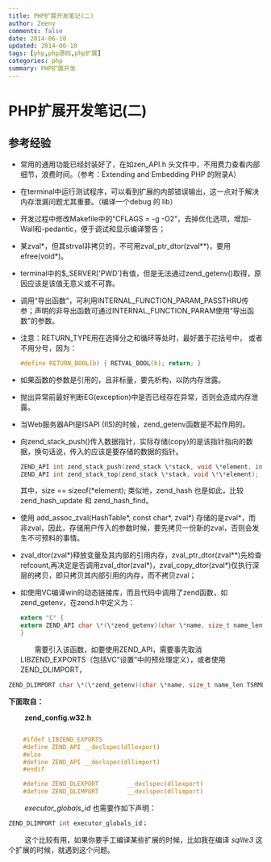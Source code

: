 ```yaml
---
title: PHP扩展开发笔记(二)
author: Zeeny
comments: false
date: 2014-06-10
updated: 2014-06-10
tags: [php,php源码,php扩展]
categories: php
summary: PHP扩展开发
---
```


# PHP扩展开发笔记(二)

## 参考经验

* 常用的通用功能已经封装好了，在如zen_API.h 头文件中，不用费力查看内部细节，浪费时间。（参考：Extending and Embedding PHP 的附录A）
* 在terminal中运行测试程序，可以看到扩展的内部错误输出，这一点对于解决内存泄漏问题尤其重要。（编译一个debug 的 lib）
* 开发过程中修改Makefile中的“CFLAGS = -g -O2”，去掉优化选项，增加-Wall和-pedantic，便于调试和显示编译警告；
* 某zval\*，但其strval非拷贝的，不可用zval_ptr_dtor(zval\*\*)，要用efree(void\*)。
* terminal中的$_SERVER['PWD']有值，但是无法通过zend_getenv()取得，原因应该是该值无意义或不可靠。
* 调用“导出函数”，可利用INTERNAL_FUNCTION_PARAM_PASSTHRU传参；声明的非导出函数可通过INTERNAL_FUNCTION_PARAM使用“导出函数”的参数。
* 注意：RETURN_TYPE用在选择分之和循环等处时，最好置于花括号中，
  或者不用分号，因为：

  ```c
  #define RETURN_BOOL(b) { RETVAL_BOOL(b); return; }
  ```
* 如果函数的参数是引用的，且非标量，要先析构，以防内存泄露。
* 抛出异常前最好判断EG(exception)中是否已经存在异常，否则会造成内存泄露。
* 当Web服务器API是ISAPI (IIS)的时候，zend_getenv函数是不起作用的。
* 向zend_stack_push()传入数据指针，实际存储(copy)的是该指针指向的数据，换句话说，传入的应该是要存储的数据的指针。
   
   ```c
   ZEND_API int zend_stack_push(zend_stack \*stack, void \*element, int size);
   ZEND_API int zend_stack_top(zend_stack \*stack, void \*\*element);
   ```
   
   其中，size == sizeof(\*element);
   类似地，zend_hash 也是如此，比较 zend_hash_update 和 zend_hash_find。
* 使用 add_assoc_zval(HashTable\*, const char\*, zval\*) 存储的是zval\*，而非zval，因此，存储用户传入的参数时候，要先拷贝一份新的zval，否则会发生不可预料的事情。
* zval_dtor(zval\*)释放变量及其内部的引用内存，zval_ptr_dtor(zval\*\*)先检查refcount,再决定是否调用zval_dtor(zval\*)，zval_copy_dtor(zval\*)仅执行深层的拷贝，即只拷贝其内部引用的内存，而不拷贝zval；
* 如使用VC编译win的动态链接库，而且代码中调用了zend函数，如zend_getenv，在zend.h中定义为：

  ```c
  extern "C" {
  extern ZEND_API char \*(\*zend_getenv)(char \*name, size_t name_len TSRMLS_DC);
  }
  ```

  &emsp;&emsp;需要引入该函数，如要使用ZEND_API，需要事先取消LIBZEND_EXPORTS（包括VC“设置”中的预处理定义），或者使用ZEND_DLIMPORT，

```c
ZEND_DLIMPORT char \*(\*zend_getenv)(char \*name, size_t name_len TSRMLS_DC);
```



__下面取自：__

​	&emsp;&emsp;**zend_config.w32.h**

```c

	#ifdef LIBZEND_EXPORTS
	#define ZEND_API __declspec(dllexport)
	#else
	#define ZEND_API __declspec(dllimport)
	#endif

	#define ZEND_DLEXPORT        __declspec(dllexport)
	#define ZEND_DLIMPORT        __declspec(dllimport)
```
​	&emsp;&emsp;*executor_globals_id* 也需要作如下声明：

```c
ZEND_DLIMPORT int executor_globals_id；
```

​	&emsp;&emsp;这个比较有用，如果你要手工编译某些扩展的时候，比如我在编译 *sqlite3* 这个扩展的时候，就遇到这个问题。

